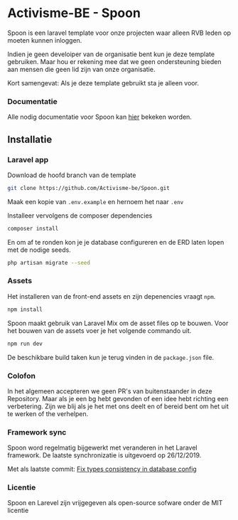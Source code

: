 # Activisme-BE - Spoon 

Spoon is een laravel template voor onze projecten waar alleen RVB leden op moeten kunnen inloggen. 

Indien je geen develoiper van de organisatie bent kun je deze template gebruiken. 
Maar hou er rekening mee dat we geen ondersteuning bieden aan mensen die geen lid zijn van onze organisatie. 

Kort samengevat: Als je deze template gebruikt sta je alleen voor. 

### Documentatie

Alle nodig documentatie voor Spoon kan [hier](https://activisme-be.github.io/Spoon-documentatie/) bekeken worden.

## Installatie 

### Laravel app

Download de hoofd branch van de template 

```bash 
git clone https://github.com/Activisme-be/Spoon.git
```
Maak een kopie van `.env.example` en hernoem het naar `.env`

Installeer vervolgens de composer dependencies 

```bash
composer install
```

En om af te ronden kon je je database configureren en de ERD laten lopen met de nodige seeds. 

```bash
php artisan migrate --seed
```

### Assets 

Het installeren van de front-end assets en zijn depenencies vraagt `npm`. 

```bash
npm install
```

Spoon maakt gebruik van Laravel Mix om de asset files op te bouwen. Voor het bouwen van de assets voer je het volgende commando uit. 

```bash
npm run dev
```

De beschikbare build taken kun je terug vinden in de `package.json` file.

### Colofon 
In het algemeen accepteren we geen PR's van buitenstaander in deze Repository.
Maar als je een bg hebt gevonden of een idee hebt richting een verbetering. 
Zijn we blij als je het met ons deelt en of bereid bent om het uit te werken of the verhelpen. 


### Framework sync

Spoon word regelmatig bijgewerkt met veranderen in het Laravel framework. 
De laatste synchronizatie is uitgevoerd op 26/12/2019. 

Met als laatste commit: [Fix types consistency in database config](https://github.com/laravel/laravel/commit/195faa16cbeabc84b0eb9c9f4227ead762c93575)

### Licentie 
Spoon en Larevel zijn vrijgegeven als open-source sofware onder de MIT licentie

